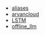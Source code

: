 # 

- [aliases](./aliases)
- [arvancloud](./arvancloud.md)
- [LSTM](./LSTM.md)
- [offline_llm](./offline_llm.md)
